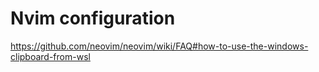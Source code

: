# Nvim configuration

https://github.com/neovim/neovim/wiki/FAQ#how-to-use-the-windows-clipboard-from-wsl
